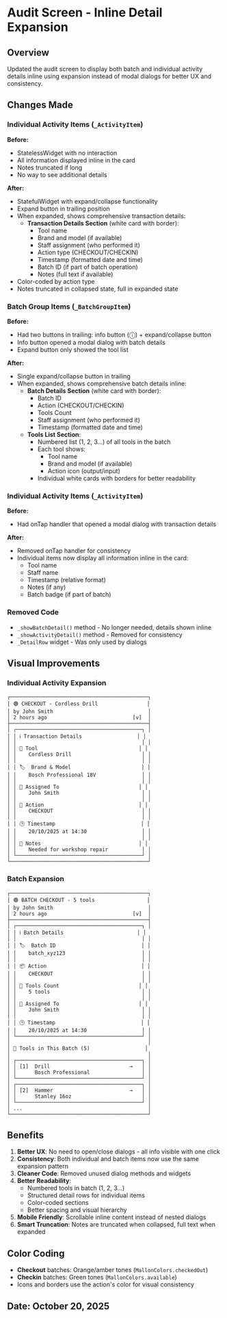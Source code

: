 # Audit Screen - Inline Detail Expansion

## Overview
Updated the audit screen to display both batch and individual activity details inline using expansion instead of modal dialogs for better UX and consistency.

## Changes Made

### Individual Activity Items (`_ActivityItem`)
**Before:**
- StatelessWidget with no interaction
- All information displayed inline in the card
- Notes truncated if long
- No way to see additional details

**After:**
- StatefulWidget with expand/collapse functionality
- Expand button in trailing position
- When expanded, shows comprehensive transaction details:
  - **Transaction Details Section** (white card with border):
    - Tool name
    - Brand and model (if available)
    - Staff assignment (who performed it)
    - Action type (CHECKOUT/CHECKIN)
    - Timestamp (formatted date and time)
    - Batch ID (if part of batch operation)
    - Notes (full text if available)
- Color-coded by action type
- Notes truncated in collapsed state, full in expanded state

### Batch Group Items (`_BatchGroupItem`)
**Before:**
- Had two buttons in trailing: info button (ⓘ) + expand/collapse button
- Info button opened a modal dialog with batch details
- Expand button only showed the tool list

**After:**
- Single expand/collapse button in trailing
- When expanded, shows comprehensive batch details inline:
  - **Batch Details Section** (white card with border):
    - Batch ID
    - Action (CHECKOUT/CHECKIN)
    - Tools Count
    - Staff assignment (who performed it)
    - Timestamp (formatted date and time)
  - **Tools List Section**:
    - Numbered list (1, 2, 3...) of all tools in the batch
    - Each tool shows:
      - Tool name
      - Brand and model (if available)
      - Action icon (output/input)
    - Individual white cards with borders for better readability

### Individual Activity Items (`_ActivityItem`)
**Before:**
- Had onTap handler that opened a modal dialog with transaction details

**After:**
- Removed onTap handler for consistency
- Individual items now display all information inline in the card:
  - Tool name
  - Staff name
  - Timestamp (relative format)
  - Notes (if any)
  - Batch badge (if part of batch)

### Removed Code
- `_showBatchDetail()` method - No longer needed, details shown inline
- `_showActivityDetail()` method - Removed for consistency
- `_DetailRow` widget - Was only used by dialogs

## Visual Improvements

### Individual Activity Expansion
```
┌─────────────────────────────────────────────┐
│ 🟢 CHECKOUT - Cordless Drill                │
│ by John Smith                               │
│ 2 hours ago                            [v]  │
├─────────────────────────────────────────────┤
│ ┌─────────────────────────────────────────┐ │
│ │ ℹ️ Transaction Details                  │ │
│ │                                         │ │
│ │ 🔧 Tool                                 │ │
│ │    Cordless Drill                       │ │
│ │                                         │ │
│ │ 🏷️  Brand & Model                       │ │
│ │    Bosch Professional 18V               │ │
│ │                                         │ │
│ │ 👤 Assigned To                          │ │
│ │    John Smith                           │ │
│ │                                         │ │
│ │ 🔄 Action                               │ │
│ │    CHECKOUT                             │ │
│ │                                         │ │
│ │ 🕒 Timestamp                            │ │
│ │    20/10/2025 at 14:30                  │ │
│ │                                         │ │
│ │ 📝 Notes                                │ │
│ │    Needed for workshop repair           │ │
│ └─────────────────────────────────────────┘ │
└─────────────────────────────────────────────┘
```

### Batch Expansion
```
┌─────────────────────────────────────────────┐
│ 🟢 BATCH CHECKOUT - 5 tools                 │
│ by John Smith                               │
│ 2 hours ago                            [v]  │
├─────────────────────────────────────────────┤
│ ┌─────────────────────────────────────────┐ │
│ │ ℹ️ Batch Details                        │ │
│ │                                         │ │
│ │ 🏷️  Batch ID                            │ │
│ │    batch_xyz123                         │ │
│ │                                         │ │
│ │ 📦 Action                               │ │
│ │    CHECKOUT                             │ │
│ │                                         │ │
│ │ 🔧 Tools Count                          │ │
│ │    5 tools                              │ │
│ │                                         │ │
│ │ 👤 Assigned To                          │ │
│ │    John Smith                           │ │
│ │                                         │ │
│ │ 🕒 Timestamp                            │ │
│ │    20/10/2025 at 14:30                  │ │
│ └─────────────────────────────────────────┘ │
│                                             │
│ 🔧 Tools in This Batch (5)                  │
│                                             │
│ ┌─────────────────────────────────────────┐ │
│ │ [1]  Drill                          →   │ │
│ │      Bosch Professional                 │ │
│ └─────────────────────────────────────────┘ │
│ ┌─────────────────────────────────────────┐ │
│ │ [2]  Hammer                         →   │ │
│ │      Stanley 16oz                       │ │
│ └─────────────────────────────────────────┘ │
│ ...                                         │
└─────────────────────────────────────────────┘
```

## Benefits

1. **Better UX**: No need to open/close dialogs - all info visible with one click
2. **Consistency**: Both individual and batch items now use the same expansion pattern
3. **Cleaner Code**: Removed unused dialog methods and widgets
4. **Better Readability**: 
   - Numbered tools in batch (1, 2, 3...)
   - Structured detail rows for individual items
   - Color-coded sections
   - Better spacing and visual hierarchy
5. **Mobile Friendly**: Scrollable inline content instead of nested dialogs
6. **Smart Truncation**: Notes are truncated when collapsed, full text when expanded

## Color Coding
- **Checkout** batches: Orange/amber tones (`MallonColors.checkedOut`)
- **Checkin** batches: Green tones (`MallonColors.available`)
- Icons and borders use the action's color for visual consistency

## Date: October 20, 2025
